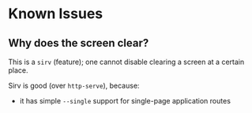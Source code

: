 # Known Issues


## Why does the screen clear?

This is a `sirv` (feature); one cannot disable clearing a screen at a certain place.

Sirv is good (over `http-serve`), because:

- it has simple `--single` support for single-page application routes

